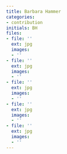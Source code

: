 ```yaml
---
title: Barbara Hammer
categories:
- contribution
initials: BH
files:
- file: ''
  ext: jpg
  images:
  - ''
- file: ''
  ext: jpg
  images:
  - ''
- file: ''
  ext: jpg
  images:
  - ''
- file: ''
  ext: jpg
  images:
  - ''
- file: ''
  ext: jpg
  images:
  - ''
---
```


